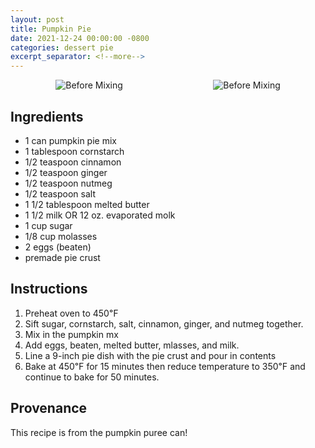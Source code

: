 ```yaml
---
layout: post
title: Pumpkin Pie
date: 2021-12-24 00:00:00 -0800
categories: dessert pie
excerpt_separator: <!--more-->
---
```

<div style="overflow: hidden; display: flex; justify-content:space-around;">
    <img alt="Before Mixing"
        src="{{ site.baseurl }}/img/pumpkin-pie/done.jpeg"
        style="max-height: 300px;"
    />
    <img alt="Before Mixing"
        src="{{ site.baseurl }}/img/pumpkin-pie/eaten.jpeg"
        style="max-height: 300px;"
    />
</div>
<!--more-->

## Ingredients

- 1 can pumpkin pie mix
- 1 tablespoon cornstarch
- 1/2 teaspoon cinnamon
- 1/2 teaspoon ginger
- 1/2 teaspoon nutmeg
- 1/2 teaspoon salt
- 1 1/2 tablespoon melted butter
- 1 1/2 milk OR 12 oz. evaporated molk
- 1 cup sugar
- 1/8 cup molasses
- 2 eggs (beaten)
- premade pie crust

## Instructions

1. Preheat oven to 450℉
2. Sift sugar, cornstarch, salt, cinnamon, ginger, and nutmeg together.
3. Mix in the pumpkin mx
4. Add eggs, beaten, melted butter, mlasses, and milk.
5. Line a 9-inch pie dish with the pie crust and pour in contents
6. Bake at 450℉ for 15 minutes then reduce temperature to 350℉ and continue to
   bake for 50 minutes.

## Provenance

This recipe is from the pumpkin puree can!
